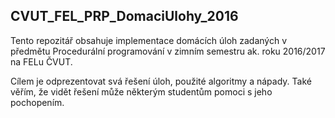 ## CVUT_FEL_PRP_DomaciUlohy_2016

Tento repozitář obsahuje implementace domácích úloh zadaných v předmětu
Procedurální programování v zimním semestru ak. roku 2016/2017 na FELu ČVUT.

Cílem je odprezentovat svá řešení úloh, použité algoritmy a nápady. Také věřím,
že vidět řešení může některým studentům pomoci s jeho pochopením.
